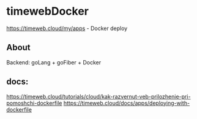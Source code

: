 # timewebDocker
https://timeweb.cloud/my/apps - Docker deploy

## About
Backend: goLang + goFiber + Docker

## docs:
https://timeweb.cloud/tutorials/cloud/kak-razvernut-veb-prilozhenie-pri-pomoshchi-dockerfile
https://timeweb.cloud/docs/apps/deploying-with-dockerfile




